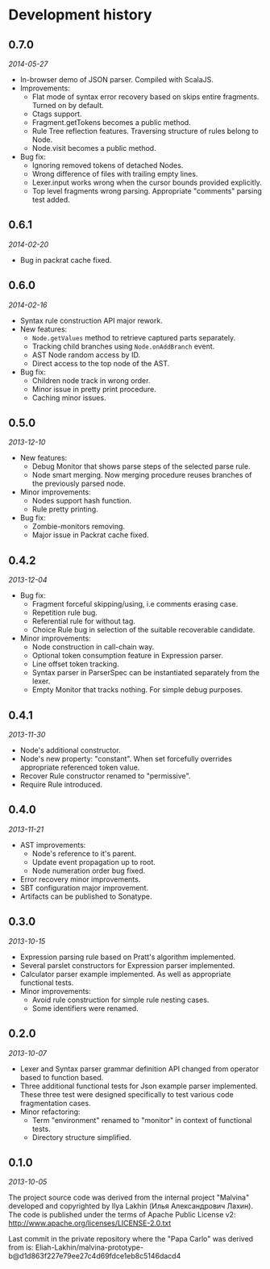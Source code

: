 Development history
===================

0.7.0
-----
_2014-05-27_

 - In-browser demo of JSON parser. Compiled with ScalaJS.
 - Improvements:
   - Flat mode of syntax error recovery based on skips entire fragments.
     Turned on by default.
   - Ctags support.
   - Fragment.getTokens becomes a public method.
   - Rule Tree reflection features. Traversing structure of rules belong to
     Node.
   - Node.visit becomes a public method.
 - Bug fix:
   - Ignoring removed tokens of detached Nodes.
   - Wrong difference of files with trailing empty lines.
   - Lexer.input works wrong when the cursor bounds provided explicitly.
   - Top level fragments wrong parsing. Appropriate "comments" parsing test
     added.


0.6.1
-----
_2014-02-20_

 - Bug in packrat cache fixed.


0.6.0
-----
_2014-02-16_

 - Syntax rule construction API major rework.
 - New features:
   - `Node.getValues` method to retrieve captured parts separately.
   - Tracking child branches using `Node.onAddBranch` event.
   - AST Node random access by ID.
   - Direct access to the top node of the AST.
 - Bug fix:
   - Children node track in wrong order.
   - Minor issue in pretty print procedure.
   - Caching minor issues.


0.5.0
-----
_2013-12-10_

 - New features:
   - Debug Monitor that shows parse steps of the selected parse rule.
   - Node smart merging. Now merging procedure reuses branches of the previously
     parsed node.
 - Minor improvements:
   - Nodes support hash function.
   - Rule pretty printing.
 - Bug fix:
   - Zombie-monitors removing.
   - Major issue in Packrat cache fixed.

0.4.2
-----
_2013-12-04_

 - Bug fix:
   - Fragment forceful skipping/using, i.e comments erasing case.
   - Repetition rule bug.
   - Referential rule for without tag.
   - Choice Rule bug in selection of the suitable recoverable candidate.
 - Minor improvements:
   - Node construction in call-chain way.
   - Optional token consumption feature in Expression parser.
   - Line offset token tracking.
   - Syntax parser in ParserSpec can be instantiated separately from the lexer.
   - Empty Monitor that tracks nothing. For simple debug purposes.

0.4.1
-----
_2013-11-30_

 - Node's additional constructor.
 - Node's new property: "constant". When set forcefully overrides appropriate
   referenced token value.
 - Recover Rule constructor renamed to "permissive".
 - Require Rule introduced.

0.4.0
-----
_2013-11-21_

 - AST improvements:
   - Node's reference to it's parent.
   - Update event propagation up to root.
   - Node numeration order bug fixed.
 - Error recovery minor improvements.
 - SBT configuration major improvement.
 - Artifacts can be published to Sonatype.

0.3.0
-----
_2013-10-15_

 - Expression parsing rule based on Pratt's algorithm implemented.
 - Several parslet constructors for Expression parser implemented.
 - Calculator parser example implemented. As well as appropriate functional
   tests.
 - Minor improvements:
    - Avoid rule construction for simple rule nesting cases.
    - Some identifiers were renamed.

0.2.0
-----
_2013-10-07_

 - Lexer and Syntax parser grammar definition API changed from operator based to
   function based.
 - Three additional functional tests for Json example parser implemented. These
   three test were designed specifically to test various code fragmentation
   cases.
 - Minor refactoring:
   - Term "environment" renamed to "monitor" in context of functional tests.
   - Directory structure simplified.

0.1.0
-----
_2013-10-05_

The project source code was derived from the internal project "Malvina"
developed and copyrighted by Ilya Lakhin (Илья Александрович Лахин). The code is
published under the terms of Apache Public License v2:
http://www.apache.org/licenses/LICENSE-2.0.txt

Last commit in the private repository where the "Papa Carlo" was
derived from is:
Eliah-Lakhin/malvina-prototype-b@d1d863f227e79ee27c4d69fdce1eb8c5146dacd4
